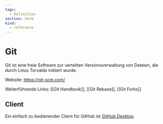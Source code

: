 ```yaml
---
tags:
  - Definition
section: term
kind:
  - reference
---
```

# Git

Git ist eine freie Software zur verteilten Versionsverwaltung von Dateien, die durch Linus Torvalds initiiert wurde.

Website: <https://git-scm.com/>

Weiterführende Links: [[Git Handbook]], [[Git Rebase]], [[Git Forks]]

## Client

Ein einfach zu bedienender Client für GitHub ist [GitHub Desktop](https://desktop.github.com/).